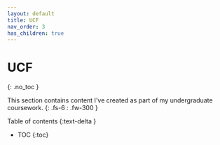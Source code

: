 ```yaml
---
layout: default
title: UCF
nav_order: 3
has_children: true
---
```


# UCF
{: .no_toc }

This section contains content I've created as part of my undergraduate coursework.
{: .fs-6 : .fw-300 }

Table of contents
{:text-delta }

- TOC
{:toc}
